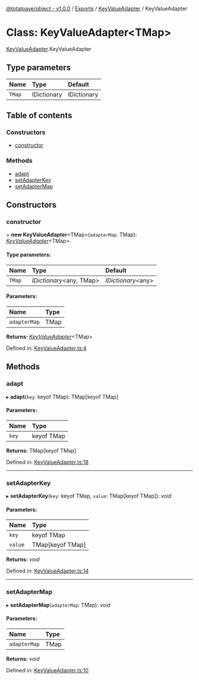 [@totalpave/object - v1.0.0](../README.md) / [Exports](../modules.md) / [KeyValueAdapter](../modules/keyvalueadapter.md) / KeyValueAdapter

# Class: KeyValueAdapter<TMap\>

[KeyValueAdapter](../modules/keyvalueadapter.md).KeyValueAdapter

## Type parameters

Name | Type | Default |
:------ | :------ | :------ |
`TMap` | IDictionary | IDictionary |

## Table of contents

### Constructors

- [constructor](keyvalueadapter.keyvalueadapter-1.md#constructor)

### Methods

- [adapt](keyvalueadapter.keyvalueadapter-1.md#adapt)
- [setAdapterKey](keyvalueadapter.keyvalueadapter-1.md#setadapterkey)
- [setAdapterMap](keyvalueadapter.keyvalueadapter-1.md#setadaptermap)

## Constructors

### constructor

\+ **new KeyValueAdapter**<TMap\>(`adapterMap`: TMap): [*KeyValueAdapter*](keyvalueadapter.keyvalueadapter-1.md)<TMap\>

#### Type parameters:

Name | Type | Default |
:------ | :------ | :------ |
`TMap` | *IDictionary*<any, TMap\> | *IDictionary*<any\> |

#### Parameters:

Name | Type |
:------ | :------ |
`adapterMap` | TMap |

**Returns:** [*KeyValueAdapter*](keyvalueadapter.keyvalueadapter-1.md)<TMap\>

Defined in: [KeyValueAdapter.ts:4](https://github.com/totalpave/object/blob/53c6978/src/KeyValueAdapter.ts#L4)

## Methods

### adapt

▸ **adapt**(`key`: keyof TMap): TMap[keyof TMap]

#### Parameters:

Name | Type |
:------ | :------ |
`key` | keyof TMap |

**Returns:** TMap[keyof TMap]

Defined in: [KeyValueAdapter.ts:18](https://github.com/totalpave/object/blob/53c6978/src/KeyValueAdapter.ts#L18)

___

### setAdapterKey

▸ **setAdapterKey**(`key`: keyof TMap, `value`: TMap[keyof TMap]): *void*

#### Parameters:

Name | Type |
:------ | :------ |
`key` | keyof TMap |
`value` | TMap[keyof TMap] |

**Returns:** *void*

Defined in: [KeyValueAdapter.ts:14](https://github.com/totalpave/object/blob/53c6978/src/KeyValueAdapter.ts#L14)

___

### setAdapterMap

▸ **setAdapterMap**(`adapterMap`: TMap): *void*

#### Parameters:

Name | Type |
:------ | :------ |
`adapterMap` | TMap |

**Returns:** *void*

Defined in: [KeyValueAdapter.ts:10](https://github.com/totalpave/object/blob/53c6978/src/KeyValueAdapter.ts#L10)
